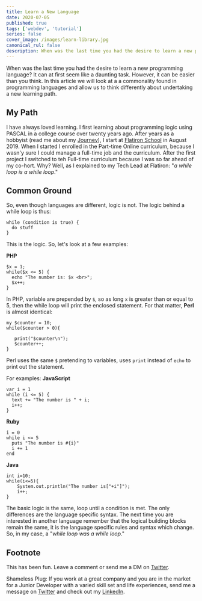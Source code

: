 ```yaml
---
title: Learn a New Language
date: 2020-07-05
published: true
tags: ['webdev', 'tutorial']
series: false
cover_image: /images/learn-library.jpg
canonical_rul: false
description: When was the last time you had the desire to learn a new programming language? It can at first seem like a daunting task. However, it can be easier than you think. In this article we will look at a a commonality found in programming languages and allow us to think differently about undertaking a new learning path.
---
```

When was the last time you had the desire to learn a new programming language? It can at first seem like a daunting task. However, it can be easier than you think. In this article we will look at a a commonality found in programming languages and allow us to think differently about undertaking a new learning path.

## My Path
I have always loved learning. I first learning about programming logic using PASCAL in a college course over twenty years ago. After years as a hobbyist (read me about my [Journey](https://www.eclecticsaddlebag.com/passionate-journey/)), I start at [Flatiron School]() in August 2019. When I started I enrolled in the Part-time Online curriculum, because I wasn'y sure I could manage a full-time job and the curriculum. After the first project I switched to teh Full-time curriculum because I was so far ahead of my co-hort. Why? Well, as I explained to my Tech Lead at Flatiron: "*a while loop is a while loop*."

## Common Ground
So, even though languages are different, logic is not. The logic behind a while loop is thus:
```
while (condition is true) {
  do stuff
}
```

This is the logic. So, let's look at a few examples:

**PHP**
```
$x = 1; 
while($x <= 5) {
  echo "The number is: $x <br>";
  $x++;
}
```
In PHP, variable are prepended by `$`, so as long `x` is greater than or equal to 5, then the while loop will print the enclosed statement. For that matter, **Perl** is almost identical:
```
my $counter = 10;
while($counter > 0){

   print("$counter\n");
   $counter++;
}
```
Perl uses the same `$` pretending to variables, uses `print` instead of `echo` to print out the statement.

For examples:
**JavaScript**
```
var i = 1
while (i <= 5) {
  text += "The number is " + i;
  i++;
}
```

**Ruby**
```
i = 0
while i <= 5
  puts "The number is #{i}"
  i += 1
end
```


**Java**
```
int i=10;
while(i<=5){
    System.out.println("The number is["+i"]");
    i++;
}
```

The basic logic is the same, loop until a condition is met. The only differences are the language specific syntax. The next time you are interested in another language remember that the logical building blocks remain the same, it is the language specific rules and syntax which change. So, in my case, a "*while loop was a while loop*."

## Footnote
This has been fun. Leave a comment or send me a DM on [Twitter](http://twitter.com/EclecticCoding).

Shameless Plug: If you work at a great company and you are in the market for a Junior Developer with a varied skill set and life experiences, send me a message on [Twitter](http://twitter.com/EclecticCoding) and check out my [LinkedIn](http://www.linkedin.com/in/dev-chuck-smith).
